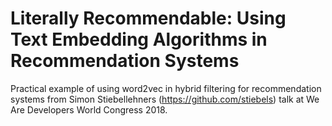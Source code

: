 # Literally Recommendable: Using Text Embedding Algorithms in Recommendation Systems
Practical example of using word2vec in hybrid filtering for recommendation systems from Simon Stiebellehners (https://github.com/stiebels) talk at We Are Developers World Congress 2018.
